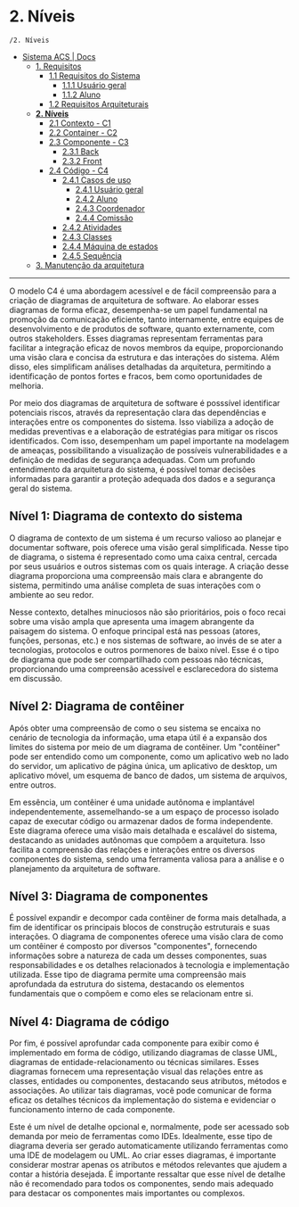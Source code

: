 # 2. Níveis

`/2. Níveis`

* [Sistema ACS | Docs](../README.md)
  * [1. Requisitos](../1.%20Requisitos/README.md)
    * [1.1 Requisitos do Sistema](../1.%20Requisitos/1.1%20Requisitos%20do%20Sistema/README.md)
      * [1.1.1 Usuário geral](../1.%20Requisitos/1.1%20Requisitos%20do%20Sistema/1.1.1%20Usu%C3%A1rio%20geral/README.md)
      * [1.1.2 Aluno](../1.%20Requisitos/1.1%20Requisitos%20do%20Sistema/1.1.2%20Aluno/README.md)
    * [1.2 Requisitos Arquiteturais](../1.%20Requisitos/1.2%20Requisitos%20Arquiteturais/README.md)
  * [**2. Níveis**](../2.%20N%C3%ADveis/README.md)
    * [2.1 Contexto - C1](../2.%20N%C3%ADveis/2.1%20Contexto%20-%20C1/README.md)
    * [2.2 Container - C2](../2.%20N%C3%ADveis/2.2%20Container%20-%20C2/README.md)
    * [2.3 Componente - C3](../2.%20N%C3%ADveis/2.3%20Componente%20-%20C3/README.md)
      * [2.3.1 Back](../2.%20N%C3%ADveis/2.3%20Componente%20-%20C3/2.3.1%20Back/README.md)
      * [2.3.2 Front](../2.%20N%C3%ADveis/2.3%20Componente%20-%20C3/2.3.2%20Front/README.md)
    * [2.4 Código - C4](../2.%20N%C3%ADveis/2.4%20C%C3%B3digo%20-%20C4/README.md)
      * [2.4.1 Casos de uso](../2.%20N%C3%ADveis/2.4%20C%C3%B3digo%20-%20C4/2.4.1%20Casos%20de%20uso/README.md)
        * [2.4.1 Usuário geral](../2.%20N%C3%ADveis/2.4%20C%C3%B3digo%20-%20C4/2.4.1%20Casos%20de%20uso/2.4.1%20Usu%C3%A1rio%20geral/README.md)
        * [2.4.2 Aluno](../2.%20N%C3%ADveis/2.4%20C%C3%B3digo%20-%20C4/2.4.1%20Casos%20de%20uso/2.4.2%20Aluno/README.md)
        * [2.4.3 Coordenador](../2.%20N%C3%ADveis/2.4%20C%C3%B3digo%20-%20C4/2.4.1%20Casos%20de%20uso/2.4.3%20Coordenador/README.md)
        * [2.4.4 Comissão](../2.%20N%C3%ADveis/2.4%20C%C3%B3digo%20-%20C4/2.4.1%20Casos%20de%20uso/2.4.4%20Comiss%C3%A3o/README.md)
      * [2.4.2 Atividades](../2.%20N%C3%ADveis/2.4%20C%C3%B3digo%20-%20C4/2.4.2%20Atividades/README.md)
      * [2.4.3 Classes](../2.%20N%C3%ADveis/2.4%20C%C3%B3digo%20-%20C4/2.4.3%20Classes/README.md)
      * [2.4.4 Máquina de estados](../2.%20N%C3%ADveis/2.4%20C%C3%B3digo%20-%20C4/2.4.4%20M%C3%A1quina%20de%20estados/README.md)
      * [2.4.5 Sequência](../2.%20N%C3%ADveis/2.4%20C%C3%B3digo%20-%20C4/2.4.5%20Sequ%C3%AAncia/README.md)
  * [3. Manutenção da arquitetura](../3.%20Manuten%C3%A7%C3%A3o%20da%20arquitetura/README.md)

---

O modelo C4 é uma abordagem acessível e de fácil compreensão para a criação de diagramas de arquitetura de software. 
Ao elaborar esses diagramas de forma eficaz, desempenha-se um papel fundamental na promoção da comunicação 
eficiente, tanto internamente, entre equipes de desenvolvimento e de produtos de software, quanto externamente, com 
outros stakeholders. Esses diagramas representam ferramentas para facilitar a integração eficaz de novos membros da equipe,
proporcionando uma visão clara e concisa da estrutura e das interações do sistema. Além disso, eles simplificam análises
detalhadas da arquitetura, permitindo a identificação de pontos fortes e fracos, bem como oportunidades de melhoria.

Por meio dos diagramas de arquitetura de software é posssível identificar potenciais riscos, através da representação 
clara das dependências e interações entre os componentes do sistema. Isso viabiliza a adoção de medidas preventivas e a 
elaboração de estratégias para mitigar os riscos identificados. Com isso, desempenham um papel importante na modelagem 
de ameaças, possibilitando a visualização de possíveis vulnerabilidades e a definição de medidas de segurança adequadas.
Com um profundo entendimento da arquitetura do sistema, é possível tomar decisões informadas para garantir a proteção 
adequada dos dados e a segurança geral do sistema.

## Nível 1: Diagrama de contexto do sistema
O diagrama de contexto de um sistema é um recurso valioso ao planejar e documentar software, pois oferece uma visão geral
simplificada. Nesse tipo de diagrama, o sistema é representado como uma caixa central, cercada por seus usuários e outros
sistemas com os quais interage. A criação desse diagrama proporciona uma compreensão mais clara e abrangente do sistema,
permitindo uma análise completa de suas interações com o ambiente ao seu redor.

Nesse contexto, detalhes minuciosos não são prioritários, pois o foco recai sobre uma visão ampla que apresenta uma 
imagem abrangente da paisagem do sistema. O enfoque principal está nas pessoas (atores, funções, personas, etc.) e nos 
sistemas de software, ao invés de se ater a tecnologias, protocolos e outros pormenores de baixo nível. Esse é o tipo 
de diagrama que pode ser compartilhado com pessoas não técnicas, proporcionando uma compreensão acessível e esclarecedora
do sistema em discussão.

## Nível 2: Diagrama de contêiner
Após obter uma compreensão de como o seu sistema se encaixa no cenário de tecnologia da informação, uma etapa útil é a 
expansão dos limites do sistema por meio de um diagrama de contêiner. Um "contêiner" pode ser entendido como um componente,
como um aplicativo web no lado do servidor, um aplicativo de página única, um aplicativo de desktop, um aplicativo móvel,
um esquema de banco de dados, um sistema de arquivos, entre outros. 

Em essência, um contêiner é uma unidade autônoma e implantável independentemente, assemelhando-se a um espaço de processo
isolado capaz de executar código ou armazenar dados de forma independente. Este diagrama oferece uma visão mais detalhada
e escalável do sistema, destacando as unidades autônomas que compõem a arquitetura. Isso facilita a compreensão das relações
e interações entre os diversos componentes do sistema, sendo uma ferramenta valiosa para a análise e o planejamento da 
arquitetura de software.


## Nível 3: Diagrama de componentes
É possível expandir e decompor cada contêiner de forma mais detalhada, a fim de identificar os principais blocos de 
construção estruturais e suas interações. O diagrama de componentes oferece uma visão clara de como um contêiner é 
composto por diversos "componentes", fornecendo informações sobre a natureza de cada um desses componentes, suas 
responsabilidades e os detalhes relacionados à tecnologia e implementação utilizada. Esse tipo de diagrama permite uma 
compreensão mais aprofundada da estrutura do sistema, destacando os elementos fundamentais que o compõem e como eles 
se relacionam entre si.

## Nível 4: Diagrama de código
Por fim, é possível aprofundar cada componente para exibir como é implementado em forma de código, utilizando diagramas 
de classe UML, diagramas de entidade-relacionamento ou técnicas similares. Esses diagramas fornecem uma representação 
visual das relações entre as classes, entidades ou componentes, destacando seus atributos, métodos e associações. 
Ao utilizar tais diagramas, você pode comunicar de forma eficaz os detalhes técnicos da implementação do sistema e 
evidenciar o funcionamento interno de cada componente.

Este é um nível de detalhe opcional e, normalmente, pode ser acessado sob demanda por meio de ferramentas como IDEs.
Idealmente, esse tipo de diagrama deveria ser gerado automaticamente utilizando ferramentas como uma IDE de modelagem 
ou UML. Ao criar esses diagramas, é importante considerar mostrar apenas os atributos e métodos relevantes que ajudem a
contar a história desejada. É importante ressaltar que esse nível de detalhe não é recomendado para todos os componentes,
sendo mais adequado para destacar os componentes mais importantes ou complexos.